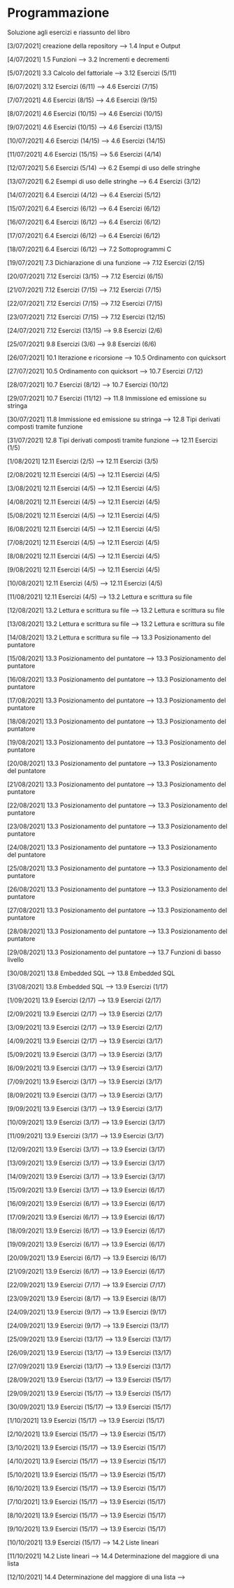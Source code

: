 # Programmazione
Soluzione agli esercizi e riassunto del libro

[3/07/2021]
  creazione della repository --> 1.4 Input e Output

[4/07/2021]
  1.5 Funzioni --> 3.2 Incrementi e decrementi

[5/07/2021]
  3.3 Calcolo del fattoriale --> 3.12 Esercizi (5/11)    

[6/07/2021]
  3.12 Esercizi (6/11) --> 4.6 Esercizi (7/15)

[7/07/2021]
  4.6 Esercizi (8/15) --> 4.6 Esercizi (9/15)

[8/07/2021]
 4.6 Esercizi (10/15) --> 4.6 Esercizi (10/15)

[9/07/2021]
 4.6 Esercizi (10/15) --> 4.6 Esercizi (13/15)

[10/07/2021]
 4.6 Esercizi (14/15) --> 4.6 Esercizi (14/15)

[11/07/2021]
 4.6 Esercizi (15/15) --> 5.6 Esercizi (4/14)

[12/07/2021]
 5.6 Esercizi (5/14) --> 6.2 Esempi di uso delle stringhe

[13/07/2021]
 6.2 Esempi di uso delle stringhe --> 6.4 Esercizi (3/12)

[14/07/2021]
 6.4 Esercizi (4/12) --> 6.4 Esercizi (5/12)

[15/07/2021]
 6.4 Esercizi (6/12) --> 6.4 Esercizi (6/12)

[16/07/2021]
 6.4 Esercizi (6/12) --> 6.4 Esercizi (6/12)

[17/07/2021]
 6.4 Esercizi (6/12) --> 6.4 Esercizi (6/12)

[18/07/2021]
 6.4 Esercizi (6/12) --> 7.2 Sottoprogrammi C

[19/07/2021]
 7.3 Dichiarazione di una funzione --> 7.12 Esercizi (2/15)

[20/07/2021]
 7.12 Esercizi (3/15) --> 7.12 Esercizi (6/15)

[21/07/2021]
 7.12 Esercizi (7/15) --> 7.12 Esercizi (7/15)

[22/07/2021]
 7.12 Esercizi (7/15) --> 7.12 Esercizi (7/15)

[23/07/2021]
 7.12 Esercizi (7/15) --> 7.12 Esercizi (12/15)

[24/07/2021]
 7.12 Esercizi (13/15) --> 9.8 Esercizi (2/6)

[25/07/2021]
 9.8 Esercizi (3/6) --> 9.8 Esercizi (6/6)

[26/07/2021]
 10.1 Iterazione e ricorsione --> 10.5 Ordinamento con quicksort

[27/07/2021]
 10.5 Ordinamento con quicksort --> 10.7 Esercizi (7/12)

[28/07/2021]
 10.7 Esercizi (8/12) --> 10.7 Esercizi (10/12)

[29/07/2021]
 10.7 Esercizi (11/12) --> 11.8 Immissione ed emissione su stringa

[30/07/2021]
 11.8 Immissione ed emissione su stringa --> 12.8 Tipi derivati composti tramite funzione

[31/07/2021]
 12.8 Tipi derivati composti tramite funzione --> 12.11 Esercizi (1/5)

[1/08/2021]
 12.11 Esercizi (2/5) --> 12.11 Esercizi (3/5) 

[2/08/2021]
 12.11 Esercizi (4/5) --> 12.11 Esercizi (4/5)

[3/08/2021]
 12.11 Esercizi (4/5) --> 12.11 Esercizi (4/5)
 
[4/08/2021]
 12.11 Esercizi (4/5) --> 12.11 Esercizi (4/5)
 
[5/08/2021]
 12.11 Esercizi (4/5) --> 12.11 Esercizi (4/5)
 
[6/08/2021]
 12.11 Esercizi (4/5) --> 12.11 Esercizi (4/5)
 
[7/08/2021]
 12.11 Esercizi (4/5) --> 12.11 Esercizi (4/5)
 
[8/08/2021]
 12.11 Esercizi (4/5) --> 12.11 Esercizi (4/5)
 
[9/08/2021]
 12.11 Esercizi (4/5) --> 12.11 Esercizi (4/5)
 
[10/08/2021]
 12.11 Esercizi (4/5) --> 12.11 Esercizi (4/5)

[11/08/2021]
 12.11 Esercizi (4/5) --> 13.2 Lettura e scrittura su file

[12/08/2021]
 13.2 Lettura e scrittura su file --> 13.2 Lettura e scrittura su file

[13/08/2021]
 13.2 Lettura e scrittura su file --> 13.2 Lettura e scrittura su file

[14/08/2021]
 13.2 Lettura e scrittura su file --> 13.3 Posizionamento del puntatore

[15/08/2021]
 13.3 Posizionamento del puntatore --> 13.3 Posizionamento del puntatore

[16/08/2021]
 13.3 Posizionamento del puntatore --> 13.3 Posizionamento del puntatore 

[17/08/2021]
 13.3 Posizionamento del puntatore --> 13.3 Posizionamento del puntatore

[18/08/2021]
 13.3 Posizionamento del puntatore --> 13.3 Posizionamento del puntatore 

[19/08/2021]
 13.3 Posizionamento del puntatore --> 13.3 Posizionamento del puntatore 

[20/08/2021]
 13.3 Posizionamento del puntatore --> 13.3 Posizionamento del puntatore

[21/08/2021]
 13.3 Posizionamento del puntatore --> 13.3 Posizionamento del puntatore

[22/08/2021]
 13.3 Posizionamento del puntatore --> 13.3 Posizionamento del puntatore
 
[23/08/2021]
 13.3 Posizionamento del puntatore --> 13.3 Posizionamento del puntatore

[24/08/2021]
 13.3 Posizionamento del puntatore --> 13.3 Posizionamento del puntatore

[25/08/2021]
 13.3 Posizionamento del puntatore --> 13.3 Posizionamento del puntatore

[26/08/2021]
 13.3 Posizionamento del puntatore --> 13.3 Posizionamento del puntatore

[27/08/2021]
 13.3 Posizionamento del puntatore --> 13.3 Posizionamento del puntatore

[28/08/2021]
 13.3 Posizionamento del puntatore --> 13.3 Posizionamento del puntatore

[29/08/2021]
 13.3 Posizionamento del puntatore --> 13.7 Funzioni di basso livello

[30/08/2021]
 13.8 Embedded SQL --> 13.8 Embedded SQL

[31/08/2021]
 13.8 Embedded SQL --> 13.9 Esercizi (1/17)

[1/09/2021]
 13.9 Esercizi (2/17) --> 13.9 Esercizi (2/17)

[2/09/2021]
 13.9 Esercizi (2/17) --> 13.9 Esercizi (2/17)

[3/09/2021]
 13.9 Esercizi (2/17) --> 13.9 Esercizi (2/17)

[4/09/2021]
 13.9 Esercizi (2/17) --> 13.9 Esercizi (3/17)

[5/09/2021]
 13.9 Esercizi (3/17) --> 13.9 Esercizi (3/17)

[6/09/2021]
 13.9 Esercizi (3/17) --> 13.9 Esercizi (3/17)

[7/09/2021]
 13.9 Esercizi (3/17) --> 13.9 Esercizi (3/17)

[8/09/2021]
 13.9 Esercizi (3/17) --> 13.9 Esercizi (3/17)

[9/09/2021]
 13.9 Esercizi (3/17) --> 13.9 Esercizi (3/17) 

[10/09/2021]
 13.9 Esercizi (3/17) --> 13.9 Esercizi (3/17)

[11/09/2021]
 13.9 Esercizi (3/17) --> 13.9 Esercizi (3/17)

[12/09/2021]
 13.9 Esercizi (3/17) --> 13.9 Esercizi (3/17)

[13/09/2021]
 13.9 Esercizi (3/17) --> 13.9 Esercizi (3/17)

[14/09/2021]
 13.9 Esercizi (3/17) --> 13.9 Esercizi (3/17)

[15/09/2021]
 13.9 Esercizi (3/17) --> 13.9 Esercizi (6/17)

[16/09/2021]
 13.9 Esercizi (6/17) --> 13.9 Esercizi (6/17)

[17/09/2021]
 13.9 Esercizi (6/17) --> 13.9 Esercizi (6/17)

[18/09/2021]
 13.9 Esercizi (6/17) --> 13.9 Esercizi (6/17) 

[19/09/2021]
 13.9 Esercizi (6/17) --> 13.9 Esercizi (6/17) 

[20/09/2021]
 13.9 Esercizi (6/17) --> 13.9 Esercizi (6/17)

[21/09/2021]
 13.9 Esercizi (6/17) --> 13.9 Esercizi (6/17)

[22/09/2021]
 13.9 Esercizi (7/17) --> 13.9 Esercizi (7/17) 

[23/09/2021]
 13.9 Esercizi (8/17) --> 13.9 Esercizi (8/17)

[24/09/2021]
 13.9 Esercizi (9/17) --> 13.9 Esercizi (9/17)

[24/09/2021]
 13.9 Esercizi (9/17) --> 13.9 Esercizi (13/17) 

[25/09/2021]
 13.9 Esercizi (13/17) --> 13.9 Esercizi (13/17)

[26/09/2021]
 13.9 Esercizi (13/17) --> 13.9 Esercizi (13/17)

[27/09/2021]
 13.9 Esercizi (13/17) --> 13.9 Esercizi (13/17)

[28/09/2021]
 13.9 Esercizi (13/17) --> 13.9 Esercizi (15/17) 

[29/09/2021]
 13.9 Esercizi (15/17) --> 13.9 Esercizi (15/17)

[30/09/2021]
 13.9 Esercizi (15/17) --> 13.9 Esercizi (15/17)

[1/10/2021]
 13.9 Esercizi (15/17) --> 13.9 Esercizi (15/17)

[2/10/2021]
 13.9 Esercizi (15/17) --> 13.9 Esercizi (15/17)

[3/10/2021]
 13.9 Esercizi (15/17) --> 13.9 Esercizi (15/17)

[4/10/2021]
 13.9 Esercizi (15/17) --> 13.9 Esercizi (15/17)

[5/10/2021]
 13.9 Esercizi (15/17) --> 13.9 Esercizi (15/17)

[6/10/2021]
 13.9 Esercizi (15/17) --> 13.9 Esercizi (15/17)

[7/10/2021]
 13.9 Esercizi (15/17) --> 13.9 Esercizi (15/17)

[8/10/2021]
 13.9 Esercizi (15/17) --> 13.9 Esercizi (15/17)

[9/10/2021]
 13.9 Esercizi (15/17) --> 13.9 Esercizi (15/17)

[10/10/2021]
 13.9 Esercizi (15/17) --> 14.2 Liste lineari

[11/10/2021]
 14.2 Liste lineari --> 14.4 Determinazione del maggiore di una lista

[12/10/2021]
 14.4 Determinazione del maggiore di una lista -->